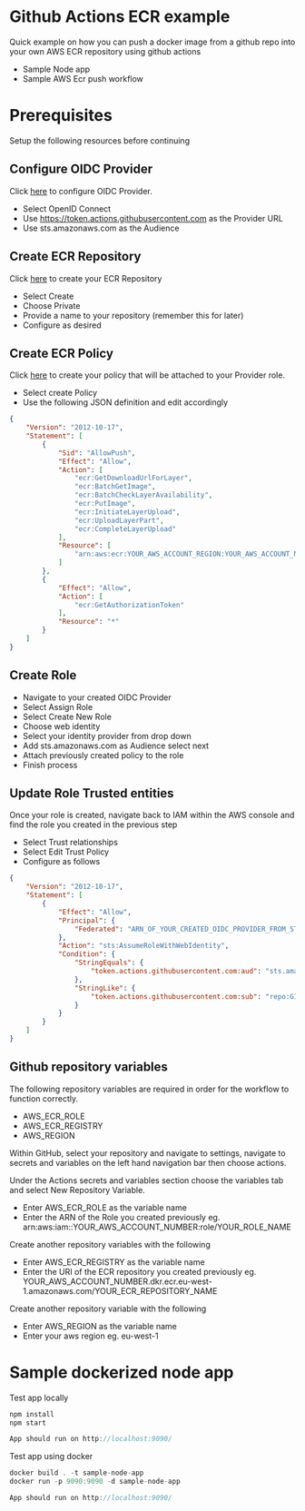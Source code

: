 # Github Actions ECR example

Quick example on how you can push a docker image from a github repo into your own AWS ECR repository using github actions

 - Sample Node app
 - Sample AWS Ecr push workflow


# Prerequisites

Setup the following resources before continuing

## Configure OIDC Provider

Click [here](https://us-east-1.console.aws.amazon.com/iamv2/home?region=eu-west-1#/identity_providers) to configure OIDC Provider.

- Select OpenID Connect
- Use https://token.actions.githubusercontent.com as the Provider URL
- Use sts.amazonaws.com as the Audience

## Create ECR Repository

Click [here](https://eu-west-1.console.aws.amazon.com/ecr/repositories?region=eu-west-1) to create your ECR Repository

- Select Create
- Choose Private
- Provide a name to your repository (remember this for later)
- Configure as desired

## Create ECR Policy

Click [here](https://us-east-1.console.aws.amazon.com/iamv2/home?region=eu-west-1#/policies) to create your policy that will be attached to your Provider role.

- Select create Policy
- Use the following JSON definition and edit accordingly

```json
{
    "Version": "2012-10-17",
    "Statement": [
        {
            "Sid": "AllowPush",
            "Effect": "Allow",
            "Action": [
                "ecr:GetDownloadUrlForLayer",
                "ecr:BatchGetImage",
                "ecr:BatchCheckLayerAvailability",
                "ecr:PutImage",
                "ecr:InitiateLayerUpload",
                "ecr:UploadLayerPart",
                "ecr:CompleteLayerUpload"
            ],
            "Resource": [
                "arn:aws:ecr:YOUR_AWS_ACCOUNT_REGION:YOUR_AWS_ACCOUNT_NUMBER:repository/YOUR_ECR_REPOSITORY_FROM_ABOVE"
            ]
        },
        {
            "Effect": "Allow",
            "Action": [
                "ecr:GetAuthorizationToken"
            ],
            "Resource": "*"
        }
    ]
}
```

## Create Role

- Navigate to your created OIDC Provider
- Select Assign Role
- Select Create New Role
- Choose web identity
- Select your identity provider from drop down
- Add sts.amazonaws.com as Audience select next
- Attach previously created policy to the role
- Finish process

## Update Role Trusted entities

Once your role is created, navigate back to IAM within the AWS console and find the role you created in the previous step

- Select Trust relationships
- Select Edit Trust Policy
- Configure as follows

```json
{
    "Version": "2012-10-17",
    "Statement": [
        {
            "Effect": "Allow",
            "Principal": {
                "Federated": "ARN_OF_YOUR_CREATED_OIDC_PROVIDER_FROM_STEP_ONE"
            },
            "Action": "sts:AssumeRoleWithWebIdentity",
            "Condition": {
                "StringEquals": {
                    "token.actions.githubusercontent.com:aud": "sts.amazonaws.com"
                },
                "StringLike": {
                    "token.actions.githubusercontent.com:sub": "repo:GITHUB_ACCOUNT_NAME/GITHUB_ACCOUNT_REPO:GITHUB_REPO_BRANCH"
                }
            }
        }
    ]
}
```

## Github repository variables

The following repository variables are required in order for the workflow to function correctly.

- AWS_ECR_ROLE
- AWS_ECR_REGISTRY
- AWS_REGION

Within GitHub, select your repository and navigate to settings, navigate to secrets and variables on the left hand navigation bar then choose actions.

Under the Actions secrets and variables section choose the variables tab and select New Repository Variable.

- Enter AWS_ECR_ROLE as the variable name 
- Enter the ARN of the Role you created previously eg. arn:aws:iam::YOUR_AWS_ACCOUNT_NUMBER:role/YOUR_ROLE_NAME

Create another repository variables with the following

- Enter AWS_ECR_REGISTRY as the variable name
- Enter the URI of the ECR repository you created previously eg. YOUR_AWS_ACCOUNT_NUMBER.dkr.ecr.eu-west-1.amazonaws.com/YOUR_ECR_REPOSITORY_NAME

Create another repository variable with the following

- Enter AWS_REGION as the variable name
- Enter your aws region eg. eu-west-1

# Sample dockerized node app

Test app locally
```js
npm install
npm start

App should run on http://localhost:9090/
```

Test app using docker
```js
docker build . -t sample-node-app
docker run -p 9090:9090 -d sample-node-app

App should run on http://localhost:9090/
```

